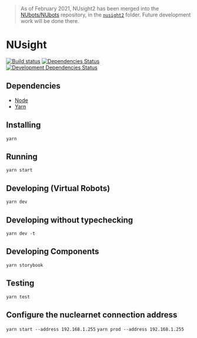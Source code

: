 > As of February 2021, NUsight2 has been merged into the [NUbots/NUbots](https://github.com/NUbots/NUbots) repository, in the [`nusight2`](https://github.com/NUbots/NUbots/tree/master/nusight2) folder.
> Future development work will be done there.

# NUsight

[![Build status](https://badge.buildkite.com/b1f06cd8fd82665a45fdd4be65c110b48e96a11dfeeaefc56c.svg)](https://buildkite.com/nubots/nusight2)
[![Dependencies Status](https://david-dm.org/NUbots/NUsight2/status.svg)](https://david-dm.org/NUbots/NUsight2)
[![Development Dependencies Status](https://david-dm.org/NUbots/NUsight2/dev-status.svg)](https://david-dm.org/NUbots/NUsight2?type=dev)


## Dependencies
- [Node](https://nodejs.org/en/download/)
- [Yarn](https://yarnpkg.com/en/docs/install)

## Installing
`yarn`

## Running
`yarn start`

## Developing (Virtual Robots)
`yarn dev`

## Developing without typechecking
`yarn dev -t`

## Developing Components
`yarn storybook`

## Testing
`yarn test`

## Configure the nuclearnet connection address
`yarn start --address 192.168.1.255`
`yarn prod --address 192.168.1.255`
